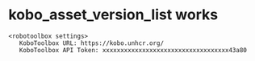 # kobo_asset_version_list works

    <robotoolbox settings> 
       KoboToolbox URL: https://kobo.unhcr.org/
       KoboToolbox API Token: xxxxxxxxxxxxxxxxxxxxxxxxxxxxxxxxxxx43a80

